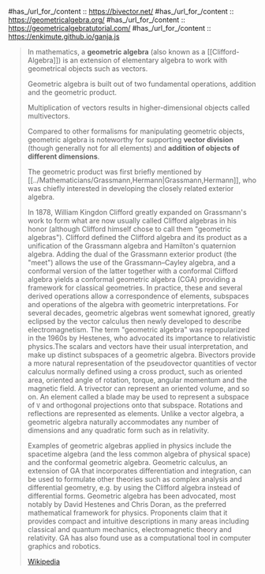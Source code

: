 
#has_/url_for_/content :: https://bivector.net/
#has_/url_for_/content :: https://geometricalgebra.org/
#has_/url_for_/content :: https://geometricalgebratutorial.com/
#has_/url_for_/content :: https://enkimute.github.io/ganja.js 



> In mathematics, a **geometric algebra** 
> (also known as a [[Clifford-Algebra]]) 
> is an extension of elementary algebra 
> to work with geometrical objects such as vectors. 
> 
> Geometric algebra is built out of two fundamental operations, 
> addition and the geometric product. 
> 
> Multiplication of vectors 
> results in higher-dimensional objects called multivectors. 
> 
> Compared to other formalisms 
> for manipulating geometric objects, 
> geometric algebra is noteworthy for supporting __vector division__ 
> (though generally not for all elements) 
> and __addition of objects of different dimensions__.
>
> The geometric product was 
> first briefly mentioned by [[../Mathematicians/Grassmann,Hermann|Grassmann,Hermann]], 
> who was chiefly interested in developing 
> the closely related exterior algebra. 
> 
> In 1878, William Kingdon Clifford greatly expanded on Grassmann's work to form what are now usually called Clifford algebras in his honor (although Clifford himself chose to call them "geometric algebras"). Clifford defined the Clifford algebra and its product as a unification of the Grassmann algebra and Hamilton's quaternion algebra. Adding the dual of the Grassmann exterior product (the "meet") allows the use of the Grassmann–Cayley algebra, and a conformal version of the latter together with a conformal Clifford algebra yields a conformal geometric algebra (CGA) providing a framework for classical geometries. In practice, these and several derived operations allow a correspondence of elements, subspaces and operations of the algebra with geometric interpretations. For several decades, geometric algebras went somewhat ignored, greatly eclipsed by the vector calculus then newly developed to describe electromagnetism. The term "geometric algebra" was repopularized in the 1960s by Hestenes, who advocated its importance to relativistic physics.The scalars and vectors have their usual interpretation, and make up distinct subspaces of a geometric algebra. Bivectors provide a more natural representation of the pseudovector quantities of vector calculus normally defined using a cross product, such as oriented area, oriented angle of rotation, torque, angular momentum and the magnetic field. A trivector can represent an oriented volume, and so on. 
> An element called a blade may be used to represent a subspace of `V` and orthogonal projections onto that subspace. 
> Rotations and reflections are represented as elements. 
> Unlike a vector algebra, a geometric algebra naturally accommodates any number of dimensions and any quadratic form such as in relativity.
>
> Examples of geometric algebras applied in physics include the spacetime algebra (and the less common algebra of physical space) and the conformal geometric algebra. Geometric calculus, an extension of GA that incorporates differentiation and integration, can be used to formulate other theories such as complex analysis and differential geometry, e.g. by using the Clifford algebra instead of differential forms. Geometric algebra has been advocated, most notably by David Hestenes and Chris Doran, as the preferred mathematical framework for physics. Proponents claim that it provides compact and intuitive descriptions in many areas including classical and quantum mechanics, electromagnetic theory and relativity. GA has also found use as a computational tool in computer graphics and robotics.
>
> [Wikipedia](https://en.wikipedia.org/wiki/Geometric%20algebra)

